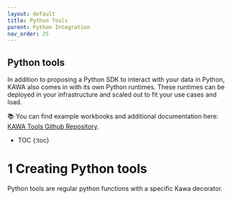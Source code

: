 ```yaml
---
layout: default
title: Python Tools
parent: Python Integration
nav_order: 25
---
```


Python tools
---

In addition to proposing a Python SDK to interact with your data in Python, KAWA also comes in with its own Python runtimes.
These runtimes can be deployed in your infrastructure and scaled out to fit your use cases and load.

📚 You can find example workbooks and additional documentation here: [KAWA Tools Github Repository](https://github.com/kawa-analytics/kawa-toolkits).



* TOC
{:toc}


# 1 Creating Python tools

Python tools are regular python functions with a specific Kawa decorator.

